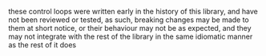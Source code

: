 these control loops were written early in the history of this library, and have not been reviewed or tested, as such, breaking changes may be made to them at short notice, or their behaviour may not be as expected, and they may not integrate with the rest of the library in the same idiomatic manner as the rest of it does